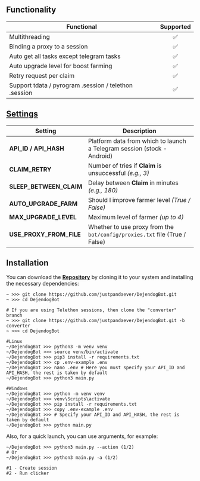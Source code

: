 ## Functionality
| Functional                                                     | Supported |
|----------------------------------------------------------------|:---------:|
| Multithreading                                                 |     ✅     |
| Binding a proxy to a session                                   |     ✅     |
| Auto get all tasks except telegram tasks                       |     ✅     |
| Auto upgrade level for boost farming                           |     ✅     |
| Retry request per claim                                        |     ✅     |
| Support tdata / pyrogram .session / telethon .session          |     ✅     |

## [Settings](https://github.com/JustPandaEver/DejendogBot/blob/main/.env-example)
| Setting                   | Description                                                                   |
|---------------------------|-------------------------------------------------------------------------------|
| **API_ID / API_HASH**     | Platform data from which to launch a Telegram session (stock - Android)       |
| **CLAIM_RETRY**           | Number of tries if **Claim** is unsuccessful _(e.g., 3)_                      |
| **SLEEP_BETWEEN_CLAIM**   | Delay between **Claim** in minutes _(e.g., 180)_                              |
| **AUTO_UPGRADE_FARM**     | Should I improve farmer level _(True / False)_                                |
| **MAX_UPGRADE_LEVEL**     | Maximum level of farmer _(up to 4)_                                          |
| **USE_PROXY_FROM_FILE**   | Whether to use proxy from the `bot/config/proxies.txt` file (True / False)    |

## Installation
You can download the [**Repository**](https://github.com/justpandaever/DejendogBot) by cloning it to your system and installing the necessary dependencies:
```shell
~ >>> git clone https://github.com/justpandaever/DejendogBot.git
~ >>> cd DejendogBot

# If you are using Telethon sessions, then clone the "converter" branch
~ >>> git clone https://github.com/justpandaever/DejendogBot.git -b converter
~ >>> cd DejendogBot

#Linux
~/DejendogBot >>> python3 -m venv venv
~/DejendogBot >>> source venv/bin/activate
~/DejendogBot >>> pip3 install -r requirements.txt
~/DejendogBot >>> cp .env-example .env
~/DejendogBot >>> nano .env # Here you must specify your API_ID and API_HASH, the rest is taken by default
~/DejendogBot >>> python3 main.py

#Windows
~/DejendogBot >>> python -m venv venv
~/DejendogBot >>> venv\Scripts\activate
~/DejendogBot >>> pip install -r requirements.txt
~/DejendogBot >>> copy .env-example .env
~/DejendogBot >>> # Specify your API_ID and API_HASH, the rest is taken by default
~/DejendogBot >>> python main.py
```

Also, for a quick launch, you can use arguments, for example:
```shell
~/DejendogBot >>> python3 main.py --action (1/2)
# Or
~/DejendogBot >>> python3 main.py -a (1/2)

#1 - Create session
#2 - Run clicker
```